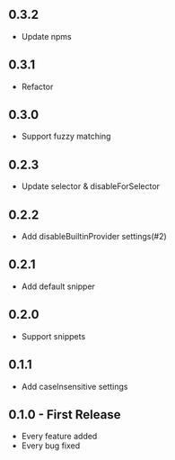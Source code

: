 ## 0.3.2
* Update npms

## 0.3.1
* Refactor

## 0.3.0
* Support fuzzy matching

## 0.2.3
* Update selector & disableForSelector

## 0.2.2
* Add disableBuiltinProvider settings(#2)

## 0.2.1
* Add default snipper

## 0.2.0
* Support snippets

## 0.1.1
* Add caseInsensitive settings

## 0.1.0 - First Release
* Every feature added
* Every bug fixed

